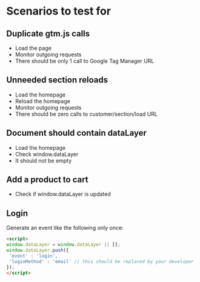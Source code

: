 # Scenarios to test for

## Duplicate gtm.js calls
- Load the page
- Monitor outgoing requests
- There should be only 1 call to Google Tag Manager URL

## Unneeded section reloads
- Load the homepage
- Reload the homepage
- Monitor outgoing requests
- There should be zero calls to customer/section/load URL

## Document should contain dataLayer
- Load the homepage
- Check window.dataLayer
- It should not be empty

## Add a product to cart
- Check if window.dataLayer is updated

## Login
Generate an event like the following only once:
```html
<script>
window.dataLayer = window.dataLayer || [];
window.dataLayer.push({
 'event' : 'login',
 'loginMethod' : 'email' // this should be replaced by your developer
});
</script>
```
